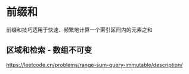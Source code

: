 # 前缀和

前缀和技巧适用于快速、频繁地计算一个索引区间内的元素之和

## 区域和检索 - 数组不可变
https://leetcode.cn/problems/range-sum-query-immutable/description/
```c++

```


